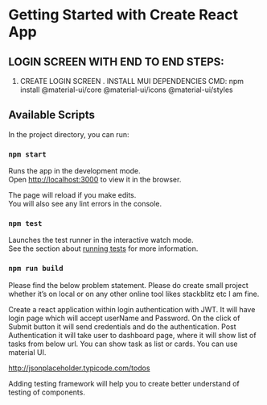 # Getting Started with Create React App

LOGIN SCREEN WITH END TO END STEPS:
-----------------------------------
1. CREATE LOGIN SCREEN
    .  INSTALL MUI DEPENDENCIES
       CMD: npm install @material-ui/core @material-ui/icons @material-ui/styles 
    

## Available Scripts

In the project directory, you can run:

### `npm start`

Runs the app in the development mode.\
Open [http://localhost:3000](http://localhost:3000) to view it in the browser.

The page will reload if you make edits.\
You will also see any lint errors in the console.

### `npm test`

Launches the test runner in the interactive watch mode.\
See the section about [running tests](https://facebook.github.io/create-react-app/docs/running-tests) for more information.

### `npm run build`

Please find the below problem statement.
Please do create small project whether it’s on local or on any other online tool likes  stackblitz etc I am fine.

Create a react application within login authentication with JWT. 
It will have login page which will accept userName and Password. 
On the click of Submit button it will send credentials and do the authentication. 
Post Authentication it will take user to dashboard page, where it will show list of tasks from below url. 
You can show task as list or cards. 
You can use material UI.

http://jsonplaceholder.typicode.com/todos

Adding testing framework will help you to create better understand of testing of components.

